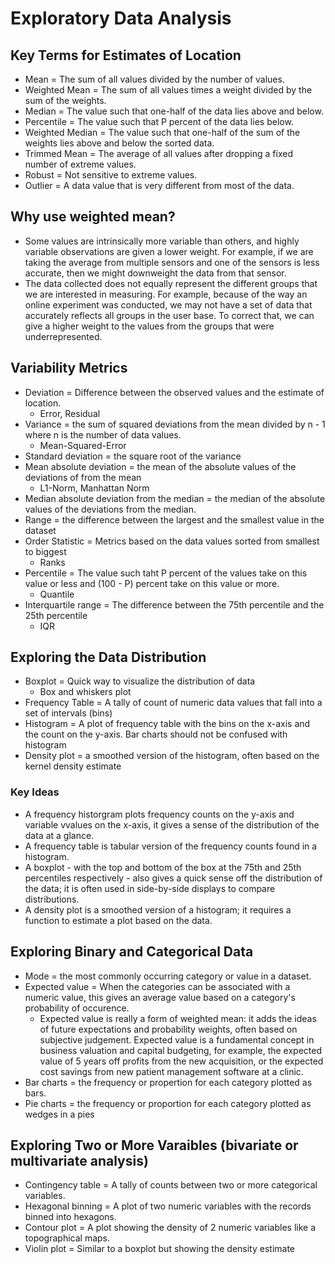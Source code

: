 # Exploratory Data Analysis

## Key Terms for Estimates of Location
- Mean = The sum of all values divided by the number of values.
- Weighted Mean = The sum of all values times a weight divided by the sum of the weights.
- Median = The value such that one-half of the data lies above and below.
- Percentile = The value such that P percent of the data lies below.
- Weighted Median = The value such that one-half of the sum of the weights lies above and below the sorted data.
- Trimmed Mean = The average of all values after dropping a fixed number of extreme values.
- Robust = Not sensitive to extreme values.
- Outlier = A data value that is very different from most of the data.

## Why use weighted mean?
- Some values are intrinsically more variable than others, and highly variable observations are given a lower weight. For example, if we are taking the average from multiple sensors and one of the sensors is less accurate, then we might downweight the data from that sensor.
- The data collected does not equally represent the different groups that we are interested in measuring. For example, because of the way an online experiment was conducted, we may not have a set of data that accurately reflects all groups in the user base. To correct that, we can give a higher weight to the values from the groups that were underrepresented.

## Variability Metrics
- Deviation = Difference between the observed values and the estimate of location.
  - Error, Residual
- Variance = the sum of squared deviations from the mean divided by n - 1 where n is the number of data values.
  - Mean-Squared-Error
- Standard deviation = the square root of the variance
- Mean absolute deviation = the mean of the absolute values of the deviations of from the mean
  - L1-Norm, Manhattan Norm
- Median absolute deviation from the median = the median of the absolute values of the deviations from the median.
- Range = the difference between the largest and the smallest value in the dataset
- Order Statistic = Metrics based on the data values sorted from smallest to biggest
  - Ranks
- Percentile = The value such taht P percent of the values take on this value or less and (100 - P) percent take on this value or more.
  - Quantile
- Interquartile range = The difference between the 75th percentile and the 25th percentile
    - IQR

## Exploring the Data Distribution
- Boxplot = Quick way to visualize the distribution of data 
  - Box and whiskers plot
- Frequency Table = A tally of count of numeric data values that fall into a set of intervals (bins)
- Histogram = A plot of frequency table with the bins on the x-axis and the count on the y-axis. Bar charts should not be confused with histogram
- Density plot = a smoothed version of the histogram, often based on the kernel density estimate

### Key Ideas
- A frequency historgram plots frequency counts on the y-axis and variable vvalues on the x-axis, it gives a sense of the distribution of the data at a glance.
- A frequency table is tabular version of the frequency counts found in a histogram.
- A boxplot - with the top and bottom of the box at the 75th and 25th percentiles respectively - also gives a quick sense off the distribution of the data; it is often used in side-by-side displays to compare distributions.
- A density plot is a smoothed version of a histogram; it requires a function to estimate a plot based on the data.

## Exploring Binary and Categorical Data
- Mode = the most commonly occurring category or value in a dataset.
- Expected value = When the categories can be associated with a numeric value, this gives an average value based on a category's probability of occurence.
  - Expected value is really a form of weighted mean: it adds the ideas of future expectations and probability weights, often based on subjective judgement. Expected value is a fundamental concept in business valuation and capital budgeting, for example, the expected value of 5 years off profits from the new acquisition, or the expected cost savings from new patient management software at a clinic.
- Bar charts = the frequency or propertion for each category plotted as bars.
- Pie charts = the frequency or proportion for each category plotted as wedges in a pies

## Exploring Two or More Varaibles (bivariate or multivariate analysis)
- Contingency table = A tally of counts between two or more categorical variables.
- Hexagonal binning = A plot of two numeric variables with the records binned into hexagons.
- Contour plot = A plot showing the density of 2 numeric variables like a topographical maps.
- Violin plot = Similar to a boxplot but showing the density estimate